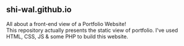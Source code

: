 ## shi-wal.github.io
All about a front-end view of a Portfolio Website!<br/>
This repository actually presents the static view of portfolio. I've used HTML, CSS, JS & some PHP to build this website. 
